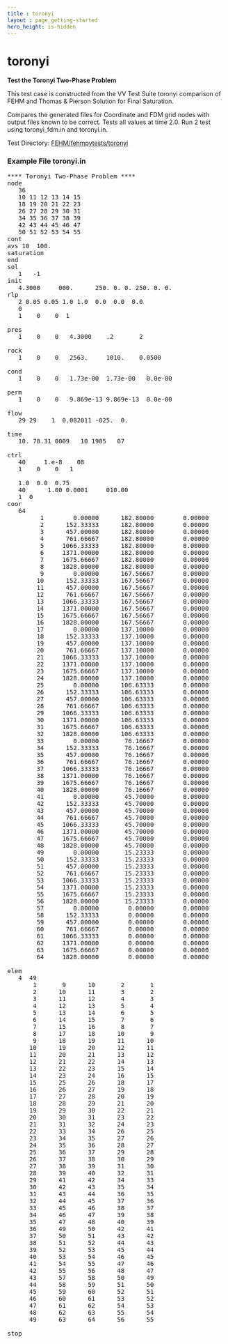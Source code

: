 ```yaml
---
title : toronyi
layout : page_getting-started
hero_height: is-hidden
---
```


# toronyi

**Test the Toronyi Two-Phase Problem**

This test case is constructed from the VV Test Suite toronyi comparison of FEHM and Thomas & Pierson Solution for Final Saturation.

Compares the generated files for Coordinate and FDM grid nodes with output files known to be correct. Tests all values at time 2.0.
Run 2 test using toronyi_fdm.in and toronyi.in.


Test Directory: [FEHM/fehmpytests/toronyi](https://github.com/lanl/FEHM/tree/master/fehmpytests/toronyi)


### Example File toronyi.in 
<pre>
**** Toronyi Two-Phase Problem ****
node
   36
   10 11 12 13 14 15
   18 19 20 21 22 23
   26 27 28 29 30 31
   34 35 36 37 38 39
   42 43 44 45 46 47
   50 51 52 53 54 55
cont
avs	10	100.
saturation
end
sol
   1   -1
init
   4.3000     000.      250. 0. 0. 250. 0. 0.
rlp
   2 0.05 0.05 1.0 1.0  0.0  0.0  0.0
   0
   1    0    0  1

pres
   1    0    0   4.3000    .2       2

rock
   1    0    0   2563.     1010.    0.0500

cond
   1    0    0   1.73e-00  1.73e-00   0.0e-00

perm
   1    0    0   9.869e-13 9.869e-13  0.0e-00

flow
   29 29    1  0.082011 -025.  0.

time
   10. 78.31 0009   10 1985   07

ctrl
   40     1.e-8    08
   1    0    0   1

   1.0  0.0  0.75
   40      1.00 0.0001     010.00
   1  0
coor
   64
         1        0.00000      182.80000        0.00000
         2      152.33333      182.80000        0.00000
         3      457.00000      182.80000        0.00000
         4      761.66667      182.80000        0.00000
         5     1066.33333      182.80000        0.00000
         6     1371.00000      182.80000        0.00000
         7     1675.66667      182.80000        0.00000
         8     1828.00000      182.80000        0.00000
         9        0.00000      167.56667        0.00000
        10      152.33333      167.56667        0.00000
        11      457.00000      167.56667        0.00000
        12      761.66667      167.56667        0.00000
        13     1066.33333      167.56667        0.00000
        14     1371.00000      167.56667        0.00000
        15     1675.66667      167.56667        0.00000
        16     1828.00000      167.56667        0.00000
        17        0.00000      137.10000        0.00000
        18      152.33333      137.10000        0.00000
        19      457.00000      137.10000        0.00000
        20      761.66667      137.10000        0.00000
        21     1066.33333      137.10000        0.00000
        22     1371.00000      137.10000        0.00000
        23     1675.66667      137.10000        0.00000
        24     1828.00000      137.10000        0.00000
        25        0.00000      106.63333        0.00000
        26      152.33333      106.63333        0.00000
        27      457.00000      106.63333        0.00000
        28      761.66667      106.63333        0.00000
        29     1066.33333      106.63333        0.00000
        30     1371.00000      106.63333        0.00000
        31     1675.66667      106.63333        0.00000
        32     1828.00000      106.63333        0.00000
        33        0.00000       76.16667        0.00000
        34      152.33333       76.16667        0.00000
        35      457.00000       76.16667        0.00000
        36      761.66667       76.16667        0.00000
        37     1066.33333       76.16667        0.00000
        38     1371.00000       76.16667        0.00000
        39     1675.66667       76.16667        0.00000
        40     1828.00000       76.16667        0.00000
        41        0.00000       45.70000        0.00000
        42      152.33333       45.70000        0.00000
        43      457.00000       45.70000        0.00000
        44      761.66667       45.70000        0.00000
        45     1066.33333       45.70000        0.00000
        46     1371.00000       45.70000        0.00000
        47     1675.66667       45.70000        0.00000
        48     1828.00000       45.70000        0.00000
        49        0.00000       15.23333        0.00000
        50      152.33333       15.23333        0.00000
        51      457.00000       15.23333        0.00000
        52      761.66667       15.23333        0.00000
        53     1066.33333       15.23333        0.00000
        54     1371.00000       15.23333        0.00000
        55     1675.66667       15.23333        0.00000
        56     1828.00000       15.23333        0.00000
        57        0.00000        0.00000        0.00000
        58      152.33333        0.00000        0.00000
        59      457.00000        0.00000        0.00000
        60      761.66667        0.00000        0.00000
        61     1066.33333        0.00000        0.00000
        62     1371.00000        0.00000        0.00000
        63     1675.66667        0.00000        0.00000
        64     1828.00000        0.00000        0.00000

elem
   4  49
       1       9      10       2       1
       2      10      11       3       2
       3      11      12       4       3
       4      12      13       5       4
       5      13      14       6       5
       6      14      15       7       6
       7      15      16       8       7
       8      17      18      10       9
       9      18      19      11      10
      10      19      20      12      11
      11      20      21      13      12
      12      21      22      14      13
      13      22      23      15      14
      14      23      24      16      15
      15      25      26      18      17
      16      26      27      19      18
      17      27      28      20      19
      18      28      29      21      20
      19      29      30      22      21
      20      30      31      23      22
      21      31      32      24      23
      22      33      34      26      25
      23      34      35      27      26
      24      35      36      28      27
      25      36      37      29      28
      26      37      38      30      29
      27      38      39      31      30
      28      39      40      32      31
      29      41      42      34      33
      30      42      43      35      34
      31      43      44      36      35
      32      44      45      37      36
      33      45      46      38      37
      34      46      47      39      38
      35      47      48      40      39
      36      49      50      42      41
      37      50      51      43      42
      38      51      52      44      43
      39      52      53      45      44
      40      53      54      46      45
      41      54      55      47      46
      42      55      56      48      47
      43      57      58      50      49
      44      58      59      51      50
      45      59      60      52      51
      46      60      61      53      52
      47      61      62      54      53
      48      62      63      55      54
      49      63      64      56      55

stop
</pre>

